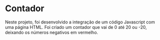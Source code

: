 # Contador
Neste projeto, foi desenvolvido a integração de um código Javascript com uma página HTML. Foi criado um contador que vai de 0 até 20 ou -20, deixando os números negativos em vermelho. 
